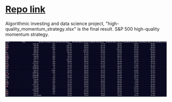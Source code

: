 # [Repo link](https://github.com/sergio-abu/SP500_QUANT-MOMENTUM)

Algorithmic investing and data science project, "high-quality_momentum_strategy.xlsx" is the final result. 
S&P 500 high-quality momentum strategy. 

![Preview](https://github.com/sergio-abu/SP500_QUANT-MOMENTUM/blob/master/preview.png)
